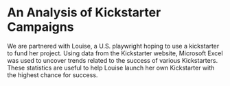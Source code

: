 # An Analysis of Kickstarter Campaigns
We are partnered with Louise, a U.S. playwright hoping to use a kickstarter to fund her project. Using data from the Kickstarter website, Microsoft Excel was used to uncover trends related to the success of various Kickstarters. These statistics are useful to help Louise launch her own Kickstarter with the highest chance for success. 
